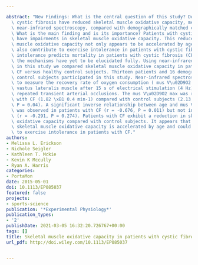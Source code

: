 ---
abstract: "New Findings: What is the central question of this study? Do patients with\
  \ cystic fibrosis have reduced skeletal muscle oxidative capacity, measured with\
  \ near-infrared spectroscopy, compared with demographically matched control subjects?\
  \ What is the main finding and is its importance? Patients with cystic fibrosis\
  \ have impairments in skeletal muscle oxidative capacity. This reduced skeletal\
  \ muscle oxidative capacity not only appears to be accelerated by age, but it may\
  \ also contribute to exercise intolerance in patients with cystic fibrosis. Exercise\
  \ intolerance predicts mortality in patients with cystic fibrosis (CF); however,\
  \ the mechanisms have yet to be elucidated fully. Using near-infrared spectroscopy,\
  \ in this study we compared skeletal muscle oxidative capacity in patients with\
  \ CF versus healthy control subjects. Thirteen patients and 16 demographically matched\
  \ control subjects participated in this study. Near-infrared spectroscopy was used\
  \ to measure the recovery rate of oxygen consumption ( mus V\u02D9O2 max) of the\
  \ vastus lateralis muscle after 15 s of electrical stimulation (4 Hz) and subsequent\
  \ repeated transient arterial occlusions. The mus V\u02D9O2 max was reduced in patients\
  \ with CF (1.82 \xB1 0.4 min-1) compared with control subjects (2.13 \xB1 0.5 min-1,\
  \ P = 0.04). A significant inverse relationship between age and mus V\u02D9O2 max\
  \ was observed in patients with CF (r = -0.676, P = 0.011) but not in control subjects\
  \ (r = -0.291, P = 0.274). Patients with CF exhibit a reduction in skeletal muscle\
  \ oxidative capacity compared with control subjects. It appears that the reduced\
  \ skeletal muscle oxidative capacity is accelerated by age and could probably contribute\
  \ to exercise intolerance in patients with CF."
authors:
- Melissa L. Erickson
- Nichole Seigler
- Kathleen T. Mckie
- Kevin K Mccully
- Ryan A. Harris
categories:
- PortaMon
date: 2015-05-01
doi: 10.1113/EP085037
featured: false
projects:
- sports-science
publication: '*Experimental Physiology*'
publication_types:
- '2'
publishDate: 2021-03-05 16:32:20.726767+00:00
tags: []
title: Skeletal muscle oxidative capacity in patients with cystic fibrosis
url_pdf: http://doi.wiley.com/10.1113/EP085037

---
